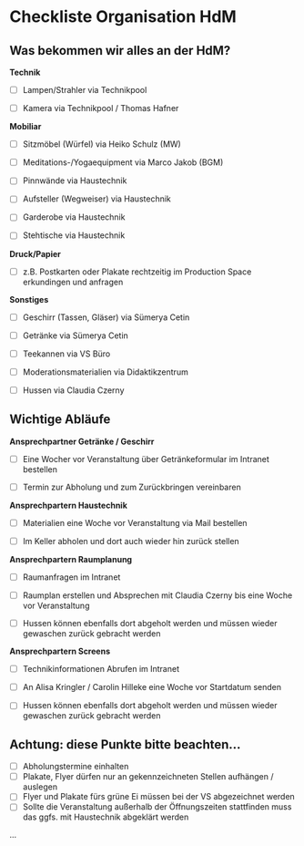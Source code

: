 # Checkliste Organisation HdM

## Was bekommen wir alles an der HdM?

**Technik**
- [ ] Lampen/Strahler via Technikpool
- [ ] Kamera via Technikpool / Thomas Hafner


**Mobiliar**
- [ ] Sitzmöbel (Würfel) via Heiko Schulz (MW)
- [ ] Meditations-/Yogaequipment via Marco Jakob (BGM) 
- [ ] Pinnwände via Haustechnik
- [ ] Aufsteller (Wegweiser) via Haustechnik
- [ ] Garderobe via Haustechnik
- [ ] Stehtische via Haustechnik


**Druck/Papier**
- [ ] z.B. Postkarten oder Plakate rechtzeitig im Production Space erkundingen und anfragen


**Sonstiges**
- [ ] Geschirr (Tassen, Gläser) via Sümerya Cetin
- [ ] Getränke via Sümerya Cetin
- [ ] Teekannen via VS Büro
- [ ] Moderationsmaterialien via Didaktikzentrum
- [ ] Hussen via Claudia Czerny


## Wichtige Abläufe

**Ansprechpartner Getränke / Geschirr**
- [ ] Eine Wocher vor Veranstaltung über Getränkeformular im Intranet bestellen
- [ ] Termin zur Abholung und zum Zurückbringen vereinbaren


**Ansprechpartern Haustechnik**
- [ ] Materialien eine Woche vor Veranstaltung via Mail bestellen
- [ ] Im Keller abholen und dort auch wieder hin zurück stellen


**Ansprechpartern Raumplanung**
- [ ] Raumanfragen im Intranet
- [ ] Raumplan erstellen und Absprechen mit Claudia Czerny bis eine Woche vor Veranstaltung
- [ ] Hussen können ebenfalls dort abgeholt werden und müssen wieder gewaschen zurück gebracht werden


**Ansprechpartern Screens**
- [ ] Technikinformationen Abrufen im Intranet
- [ ] An Alisa Kringler / Carolin Hilleke eine Woche vor Startdatum senden
- [ ] Hussen können ebenfalls dort abgeholt werden und müssen wieder gewaschen zurück gebracht werden


## Achtung: diese Punkte bitte beachten...
- [ ] Abholungstermine einhalten
- [ ] Plakate, Flyer dürfen nur an gekennzeichneten Stellen aufhängen / auslegen
- [ ] Flyer und Plakate fürs grüne Ei müssen bei der VS abgezeichnet werden
- [ ] Sollte die Veranstaltung außerhalb der Öffnungszeiten stattfinden muss das ggfs. mit Haustechnik abgeklärt werden 

...
